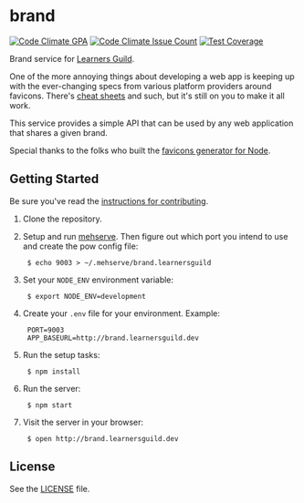 # brand

[![Code Climate GPA](https://codeclimate.com/repos/579a5a423f9350008b002155/badges/a804d2cb9113872571ed/gpa.svg)](https://codeclimate.com/repos/579a5a423f9350008b002155/feed)
[![Code Climate Issue Count](https://codeclimate.com/repos/579a5a423f9350008b002155/badges/a804d2cb9113872571ed/issue_count.svg)](https://codeclimate.com/repos/579a5a423f9350008b002155/feed)
[![Test Coverage](https://codeclimate.com/repos/579a5a423f9350008b002155/badges/a804d2cb9113872571ed/coverage.svg)](https://codeclimate.com/repos/579a5a423f9350008b002155/coverage)

Brand service for [Learners Guild][learnersguild].

One of the more annoying things about developing a web app is keeping up with the ever-changing specs from various platform providers around favicons. There's [cheat sheets][favicon-cheat-sheet] and such, but it's still on you to make it all work.

This service provides a simple API that can be used by any web application that shares a given brand.

Special thanks to the folks who built the [favicons generator for Node][node-favicons-generator].


## Getting Started

Be sure you've read the [instructions for contributing](./CONTRIBUTING.md).


1. Clone the repository.

2. Setup and run [mehserve][mehserve]. Then figure out which port you intend to use and create the pow config file:

        $ echo 9003 > ~/.mehserve/brand.learnersguild

3. Set your `NODE_ENV` environment variable:

        $ export NODE_ENV=development

4. Create your `.env` file for your environment. Example:

        PORT=9003
        APP_BASEURL=http://brand.learnersguild.dev

5. Run the setup tasks:

        $ npm install

6. Run the server:

        $ npm start

7. Visit the server in your browser:

        $ open http://brand.learnersguild.dev



## License

See the [LICENSE](./LICENSE) file.


<!-- references -->
[learnersguild]: https://www.learnersguild.org
[favicon-cheat-sheet]: https://github.com/audreyr/favicon-cheat-sheet
[node-favicons-generator]: https://github.com/haydenbleasel/favicons
[mehserve]: https://github.com/timecounts/mehserve
